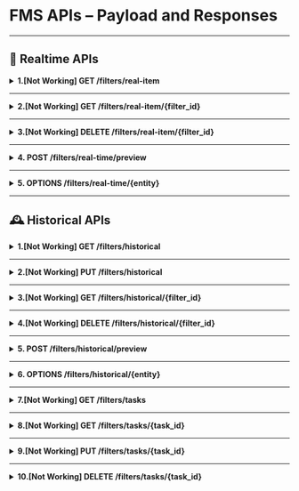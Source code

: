 # FMS APIs – Payload and Responses

---

## 📡 Realtime APIs

<details>
<summary><b>1.[Not Working] GET /filters/real-item</b></summary>

**Payload**:
```json
{
  "id": "894b62ad-d6e0-4b1a-b24c-e04f66cb6b4e_1",
  "name": "Updated",
  "date_created": "2025-08-13T12:31:03.523Z",
  "store": "hsdevtestfestore",
  "app": "hs",
  "entity": "products",
  "filter": {
    "field": "title",
    "operator": "contains",
    "value": "baby updated"
  }
}
```

**Response**:
```
Getting Error
```
</details>

---

<details>
<summary><b>2.[Not Working] GET /filters/real-item/{filter_id}</b></summary>

**Payload**:
```
filter_id
```

**Response**:
```
Getting Error
```
</details>

---

<details>
<summary><b>3.[Not Working] DELETE /filters/real-item/{filter_id}</b></summary>

**Payload**:
```
filter_id
```

**Response**:
```
Getting Error
```
</details>

---

<details>
<summary><b>4. POST /filters/real-time/preview</b></summary>

**Payload**:
```json
{
  "store": "main-qa-store",
  "app": "hs",
  "entity": "products",
  "filter": {
    "field": "id",
    "operator": "=",
    "value": "9740002099489"
  },
  "columns": ["id", "title"]
}
```

**Response**:
```json
{
  "query": "id:9740002099489",
  "result": [
    {
      "id": "gid://shopify/Product/9740002099489",
      "title": "VANS |AUTHENTIC | LO PRO | BURGANDY/WHITE"
    }
  ]
}
```
</details>

---

<details>
<summary><b>5. OPTIONS /filters/real-time/{entity}</b></summary>

**Payload**:
```
entity → OPTIONS [products, collections, variants, order, publications, location, inventory_levels]
```

**Response**:
```json
{
  "Fields": [
    {
      "name": "barcode",
      "label": "Barcode"
    },
    {}
  ]
}
```
</details>

---

## 🕰 Historical APIs

<details>
<summary><b>1.[Not Working] GET /filters/historical</b></summary>

**Response**:
```json
[
  {
    "id": "string",
    "name": "string",
    "date_created": "2025-08-14T09:33:46.965Z",
    "entity": "collections",
    "store": "string",
    "filter": {
      "field": "id",
      "operator": "=",
      "value": "4606038081636"
    },
    "joins": [
      {
        "columns": [
          "quantity"
        ],
        "left_on": "id",
        "right_on": "product_id",
        "table": "orders"
      }
    ],
    "columns": [
      "id",
      "quantity"
    ]
  }
]
```
</details>

---

<details>
<summary><b>2.[Not Working] PUT /filters/historical</b></summary>

**Payload**:
```json
{
  "id": "string",
  "name": "string",
  "date_created": "2025-08-14T09:35:18.261Z",
  "entity": "collections",
  "store": "string",
  "filter": {
    "field": "id",
    "operator": "=",
    "value": "4606038081636"
  },
  "joins": [
    {
      "columns": [
        "quantity"
      ],
      "left_on": "id",
      "right_on": "product_id",
      "table": "orders"
    }
  ],
  "columns": [
    "id",
    "quantity"
  ]
}
```

**Response**:
<!-- Updated changes --> 
```json
{
  "id": "string",
  "name": "string",
  "date_created": "2025-08-14T09:35:18.266Z",
  "entity": "collections",
  "store": "string",
  "filter": {
    "field": "id",
    "operator": "=",
    "value": "4606038081636"
  },
  "joins": [
    {
      "columns": [
        "quantity"
      ],
      "left_on": "id",
      "right_on": "product_id",
      "table": "orders"
    }
  ],
  "columns": [
    "id",
    "quantity"
  ]
}
```
</details>

---

<details>
<summary><b>3.[Not Working] GET /filters/historical/{filter_id}</b></summary>

**Payload**:
```json
filter_id
```

**Response**:
```json
{
  "id": "string",
  "name": "string",
  "date_created": "2025-08-14T09:37:10.926Z",
  "entity": "collections",
  "store": "string",
  "filter": {
    "field": "id",
    "operator": "=",
    "value": "4606038081636"
  },
  "joins": [
    {
      "columns": [
        "quantity"
      ],
      "left_on": "id",
      "right_on": "product_id",
      "table": "orders"
    }
  ],
  "columns": [
    "id",
    "quantity"
  ]
}
```
</details>

--- 

<details>
<summary><b>4.[Not Working] DELETE /filters/historical/{filter_id}</b></summary>

**Payload**:
```json
filter_id
```

**Response**:
```json
204 Successful Response 
```
</details>

---

<details>
<summary><b>5. POST /filters/historical/preview</b></summary>

**Payload**:
```json
{
  "entity": "products",
  "store": "main-qa-store",
  "filter": {
    "field": "id",
    "operator": "=",
    "value": "9740002099489"
  },
  "joins": [
    {
      "columns": ["quantity"],
      "left_on": "id",
      "right_on": "product_id",
      "table": "orders"
    }
  ],
  "columns": ["id", "title"]
}
```

**Response**:
```json
{
  "query": "[(col(\"id\")) == (\"9740002099489\")]",
  "result": [
    {
      "id": "9740002099489",
      "title": "VANS |AUTHENTIC | LO PRO | BURGANDY/WHITE"
    }
  ]
}
```
</details>

---

<details>
<summary><b>6. OPTIONS /filters/historical/{entity}</b></summary>

**Payload**:
```
entity → OPTIONS [collections, inventory_levels, locations, orders, productVariants, products, ga]
```

**Response**:
```json
{
  "additionalProp1": [
    {
      "name": "string",
      "label": "string",
      "placeholder": "string",
      "defaultOperator": {
        "name": "=",
        "label": "string"
      },
      "inputType": "number",
      "valueEditorType": "checkbox",
      "operators": [
        {
          "name": "=",
          "label": "string"
        }
      ],
      "defaultValue": "string",
      "values": ["string"],
      "comparator": "groupNumber",
      "groupNumber": "string",
      "valueSources": ["string"]
    }
  ]
}
```
</details> 

---

<details>
<summary><b>7.[Not Working] GET /filters/tasks</b></summary>

**Response**: 
<!-- Get all the tasks -->
```
[
  {
    "id": "string",
    "filter_id": "string",
    "store": "string",
    "app": "string",
    "filter_type": "parquet",
    "execution_status": "IN_PROGRESS",
    "failure_reason": "string",
    "last_executed_at": "2025-08-14T09:04:31.935Z",
    "logs": [
      {
        "matched_entity_ids": [
          "string"
        ],
        "duration": "string"
      }
    ],
    "schedule_expression": "rate(5 minutes)",
    "schedule_enabled": false,
    "sns_topic": "string"
  }
]
```
</details>

---

<details>
<summary><b>8.[Not Working] GET /filters/tasks/{task_id}</b></summary> 

**Payload**:
```
task_id
```
**Response**: 
```
{
  "id": "string",
  "filter_id": "string",
  "store": "string",
  "app": "string",
  "filter_type": "parquet",
  "execution_status": "IN_PROGRESS",
  "failure_reason": "string",
  "last_executed_at": "2025-08-14T09:06:13.249Z",
  "logs": [
    {
      "matched_entity_ids": [
        "string"
      ],
      "duration": "string"
    }
  ],
  "schedule_expression": "rate(5 minutes)",
  "schedule_enabled": false,
  "sns_topic": "string"
}
```
</details>

---

<details>
<summary><b>9.[Not Working] PUT /filters/tasks/{task_id}</b></summary> 
<!-- filter_id, store, app is required --> 

**Payload**:
```
{
  "id": "string",
  "filter_id": "string",
  "store": "string",
  "app": "string",
  "filter_type": "parquet",
  "execution_status": "IN_PROGRESS",
  "failure_reason": "string",
  "last_executed_at": "2025-08-14T09:08:32.793Z",
  "logs": [
    {
      "matched_entity_ids": [
        "string"
      ],
      "duration": "string"
    }
  ],
  "schedule_expression": "rate(5 minutes)",
  "schedule_enabled": false,
  "sns_topic": "string"
}
```
**Response**: 
```
{
  "id": "string",
  "filter_id": "string",
  "store": "string",
  "app": "string",
  "filter_type": "parquet",
  "execution_status": "IN_PROGRESS",
  "failure_reason": "string",
  "last_executed_at": "2025-08-14T09:08:32.816Z",
  "logs": [
    {
      "matched_entity_ids": [
        "string"
      ],
      "duration": "string"
    }
  ],
  "schedule_expression": "rate(5 minutes)",
  "schedule_enabled": false,
  "sns_topic": "string"
}
```
</details>

---

<details>
<summary><b>10.[Not Working] DELETE /filters/tasks/{task_id}</b></summary> 

**Payload**:
```
task_id: cfdc36d7-4895-4e3c-bfb2-e7833f153e72
```
**Response**: 
```
{
  "id": "string",
  "filter_id": "string",
  "store": "string",
  "app": "string",
  "filter_type": "parquet",
  "execution_status": "IN_PROGRESS",
  "failure_reason": "string",
  "last_executed_at": "2025-08-14T09:08:32.816Z",
  "logs": [
    {
      "matched_entity_ids": [
        "string"
      ],
      "duration": "string"
    }
  ],
  "schedule_expression": "rate(5 minutes)",
  "schedule_enabled": false,
  "sns_topic": "string"
}
```
</details>
